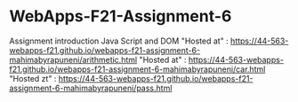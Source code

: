# WebApps-F21-Assignment-6
Assignment introduction Java Script and DOM
"Hosted at" : https://44-563-webapps-f21.github.io/webapps-f21-assignment-6-mahimabyrapuneni/arithmetic.html
"Hosted at" : https://44-563-webapps-f21.github.io/webapps-f21-assignment-6-mahimabyrapuneni/car.html
"Hosted zt" : https://44-563-webapps-f21.github.io/webapps-f21-assignment-6-mahimabyrapuneni/pass.html

